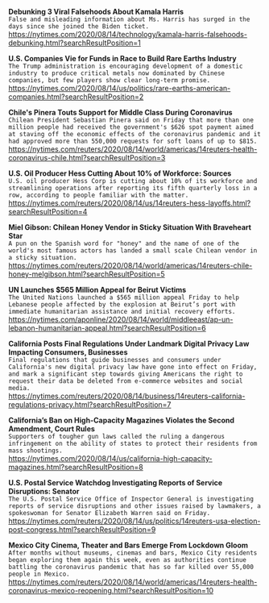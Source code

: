 **Debunking 3 Viral Falsehoods About Kamala Harris**\
`False and misleading information about Ms. Harris has surged in the days since she joined the Biden ticket.`\
https://nytimes.com/2020/08/14/technology/kamala-harris-falsehoods-debunking.html?searchResultPosition=1

**U.S. Companies Vie for Funds in Race to Build Rare Earths Industry**\
`The Trump administration is encouraging development of a domestic industry to produce critical metals now dominated by Chinese companies, but few players show clear long-term promise.`\
https://nytimes.com/2020/08/14/us/politics/rare-earths-american-companies.html?searchResultPosition=2

**Chile's Pinera Touts Support for Middle Class During Coronavirus**\
`Chilean President Sebastian Pinera said on Friday that more than one million people had received the government's $626 spot payment aimed at staving off the economic effects of the coronavirus pandemic and it had approved more than 550,000 requests for soft loans of up to $815.`\
https://nytimes.com/reuters/2020/08/14/world/americas/14reuters-health-coronavirus-chile.html?searchResultPosition=3

**U.S. Oil Producer Hess Cutting About 10% of Workforce: Sources**\
`U.S. oil producer Hess Corp is cutting about 10% of its workforce and streamlining operations after reporting its fifth quarterly loss in a row, according to people familiar with the matter. `\
https://nytimes.com/reuters/2020/08/14/us/14reuters-hess-layoffs.html?searchResultPosition=4

**Miel Gibson: Chilean Honey Vendor in Sticky Situation With Braveheart Star**\
`A pun on the Spanish word for "honey" and the name of one of the world's most famous actors has landed a small scale Chilean vendor in a sticky situation. `\
https://nytimes.com/reuters/2020/08/14/world/americas/14reuters-chile-honey-melgibson.html?searchResultPosition=5

**UN Launches $565 Million Appeal for Beirut Victims**\
`The United Nations launched a $565 million appeal Friday to help Lebanese people affected by the explosion at Beirut’s port with immediate humanitarian assistance and initial recovery efforts.`\
https://nytimes.com/aponline/2020/08/14/world/middleeast/ap-un-lebanon-humanitarian-appeal.html?searchResultPosition=6

**California Posts Final Regulations Under Landmark Digital Privacy Law Impacting Consumers, Businesses**\
`Final regulations that guide businesses and consumers under California's new digital privacy law have gone into effect on Friday, and mark a significant step towards giving Americans the right to request their data be deleted from e-commerce websites and social media.`\
https://nytimes.com/reuters/2020/08/14/business/14reuters-california-regulations-privacy.html?searchResultPosition=7

**California’s Ban on High-Capacity Magazines Violates the Second Amendment, Court Rules**\
`Supporters of tougher gun laws called the ruling a dangerous infringement on the ability of states to protect their residents from mass shootings.`\
https://nytimes.com/2020/08/14/us/california-high-capacity-magazines.html?searchResultPosition=8

**U.S. Postal Service Watchdog Investigating Reports of Service Disruptions: Senator**\
`The U.S. Postal Service Office of Inspector General is investigating reports of service disruptions and other issues raised by lawmakers, a spokeswoman for Senator Elizabeth Warren said on Friday.`\
https://nytimes.com/reuters/2020/08/14/us/politics/14reuters-usa-election-post-congress.html?searchResultPosition=9

**Mexico City Cinema, Theater and Bars Emerge From Lockdown Gloom**\
`After months without museums, cinemas and bars, Mexico City residents began exploring them again this week, even as authorities continue battling the coronavirus pandemic that has so far killed over 55,000 people in Mexico.`\
https://nytimes.com/reuters/2020/08/14/world/americas/14reuters-health-coronavirus-mexico-reopening.html?searchResultPosition=10

